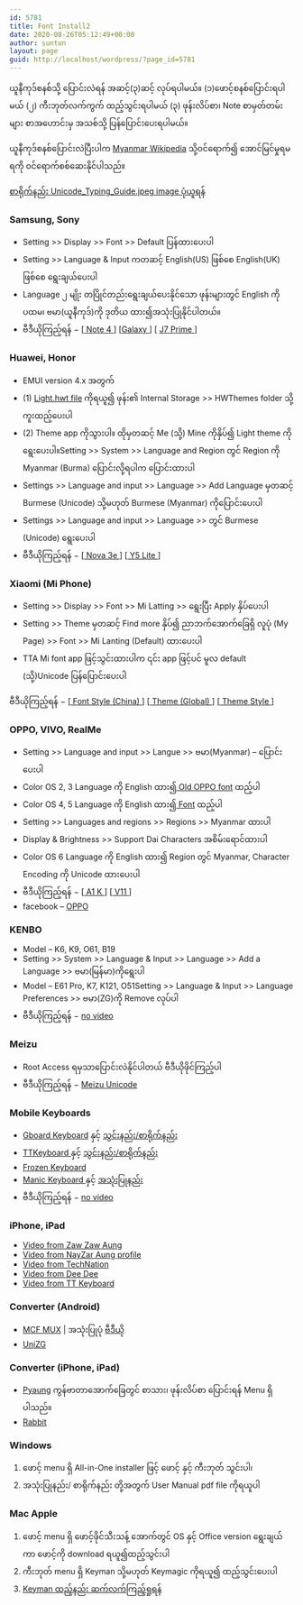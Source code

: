 ```yaml
---
id: 5781
title: Font Install2
date: 2020-08-26T05:12:49+00:00
author: suntun
layout: page
guid: http://localhost/wordpress/?page_id=5781
---
```

ယူနီကုဒ်စနစ်သို့ ပြောင်းလဲရန် အဆင့်(၃)ဆင့် လုပ်ရပါမယ်။ (၁)ဖောင့်စနစ်ပြောင်းရပါမယ် (၂) ကီးဘုတ်လက်ကွက် ထည့်သွင်းရပါမယ် (၃) ဖုန်းလိပ်စာ၊ Note စာမှတ်တမ်းများ စာအဟောင်းမှ အသစ်သို့ ပြန်ပြောင်းပေးရပါမယ်။ 

ယူနီကုဒ်စနစ်ပြောင်းလဲပြီးပါက <a rel="noreferrer noopener" aria-label="Myanmar Wikipedia (opens in a new tab)" href="https://my.wikipedia.org/wiki/ဗဟိုစာမျက်နှာ" target="_blank">Myanmar Wikipedia</a> သို့ဝင်ရောက်၍ အောင်မြင်မှုရမရကို ဝင်ရောက်စစ်ဆေးနိုင်ပါသည်။

[စာရိုက်နည်း Unicode\_Typing\_Guide.jpeg image ပုံယူရန်](http://localhost/wordpress/downloads/Unicode_Typing_Guide.jpg)

### Samsung, Sony

  * Setting >> Display >> Font >> Default ပြန်ထားပေးပါ
  * Setting >> Language & Input ကတဆင့် English(US) ဖြစ်စေ English(UK) ဖြစ်စေ ရွေးချယ်ပေးပါ
  * Language ၂ မျိုး တပြိုင်တည်းရွေးချယ်ပေးနိုင်သော ဖုန်းများတွင် English ကိုပထမ၊ ဗမာ(ယူနီကုဒ်)ကို ဒုတိယ ထား၍အသုံးပြုနိုင်ပါတယ်။
  * ဗီဒီယိုကြည့်ရန် − [<a rel="noreferrer noopener" href="https://youtu.be/ONfnNTfiyjA" target="_blank">&nbsp;Note 4&nbsp;</a>] [[Galaxy&nbsp;](https://www.facebook.com/SamsungMyanmar/videos/369951763951794/)] [&nbsp;<a rel="noreferrer noopener" href="https://youtu.be/p-1NC63SQLI" target="_blank">J7 Prime&nbsp;</a>]



### Huawei, Honor

  * EMUI version 4.x အတွက်
  * (1)&nbsp;[Light.hwt file](http://localhost/wordpress/downloads/Light.hwt)&nbsp;ကိုရယူ၍ ဖုန်း၏ Internal Storage >> HWThemes folder သို့ကူးထည့်ပေးပါ
  * (2) Theme app ကိုသွားပါ။ ထိုမှတဆင့် Me (သို့) Mine ကိုနှိပ်၍ Light theme ကိုရွေး‌ပေးပါ။Setting >> System >> Language and Region တွင် Region ကို Myanmar (Burma) ပြောင်းလို့ရပါက ပြောင်းထားပါ
  * Settings >> Language and input >> Language >> Add Language မှတဆင့် Burmese (Unicode) သို့မဟုတ် Burmese (Myanmar) ကိုပြောင်းပေးပါ
  * Settings >> Language and input >> Language >> တွင် Burmese (Unicode) ရွေးပေးပါ
  * ဗီဒီယိုကြည့်ရန် − [<a rel="noreferrer noopener" href="https://youtu.be/inNj8WbJYnY" target="_blank">&nbsp;Nova 3e&nbsp;</a>] [<a rel="noreferrer noopener" href="https://youtu.be/7V9_RH1We_s" target="_blank">&nbsp;Y5 Lite&nbsp;</a>]

### Xiaomi (Mi Phone)

  * Setting >> Display >> Font >> Mi Latting >> ရွေးပြီး Apply နှိပ်ပေးပါ
  * Setting >> Theme မှတဆင့် Find more နှိပ်၍ ညာဘက်အောက်ခြေရှိ လူပုံ (My Page) >> Font >> Mi Lanting (Default) ထားပေးပါ
  * TTA Mi font app ဖြင့်သွင်းထားပါက ၎င်း app ဖြင့်ပင် မူလ default (သို့)Unicode ပြန်ပြောင်းပေးပါ

ဗီဒီယိုကြည့်ရန် − [<a href="https://youtu.be/rUw_xpzPxys" target="_blank" rel="noreferrer noopener">&nbsp;Font Style (China)&nbsp;</a>] [<a href="https://youtu.be/nYMRPruLnlo" target="_blank" rel="noreferrer noopener">&nbsp;Theme (Global)&nbsp;</a>] [<a href="https://youtu.be/4I-lu9M9h54" target="_blank" rel="noreferrer noopener">&nbsp;Theme Style&nbsp;</a>]

### OPPO, VIVO, RealMe

  * Setting >> Language and input >> Langue >> ဗမာ(Myanmar) &#8211; ပြောင်းပေးပါ
  * Color OS 2, 3 Language ကို English ထား၍<a rel="noreferrer noopener" href="https://www.mmunifonts.com/2019/09/old-oppo-font.html" target="_blank">&nbsp;Old OPPO font</a>&nbsp;ထည့်ပါ
  * Color OS 4, 5 Language ကို English ထား၍[&nbsp;Font](https://www.mmunifonts.com/2019/09/myanmar-unicode-oppo-vivo.html)&nbsp;ထည့်ပါ
  * Setting >> Languages and regions >> Regions >> Myanmar ထားပါ
  * Display & Brightness >> Support Dai Characters အစိမ်းရောင်ထားပါ
  * Color OS 6 Language ကို English ထား၍ Region တွင် Myanmar, Character Encoding ကို Unicode ထားပေးပါ
  * ဗီဒီယိုကြည့်ရန် − [<a rel="noreferrer noopener" href="https://youtu.be/N6e89vCVP8Y" target="_blank">&nbsp;A1 K&nbsp;</a>] [<a rel="noreferrer noopener" href="https://web.facebook.com/100014079133748/videos/719165085229456/" target="_blank">&nbsp;V11&nbsp;</a>]
  * facebook &#8211;&nbsp;<a rel="noreferrer noopener" href="https://web.facebook.com/oppomyanmar/posts/1392901820867702" target="_blank">OPPO</a>

### KENBO

  * Model &#8211; K6, K9, O61, B19
  * Setting >> System >> Language & Input >> Language >> Add a Language >> ဗမာ(မြန်မာ)ကိုရွေးပါ
  * Model &#8211; E61 Pro, K7, K121, O51Setting >> Language & Input >> Language Preferences >> ဗမာ(ZG)ကို Remove လုပ်ပါ
  * ဗီဒီယိုကြည့်ရန် −&nbsp;<a rel="noreferrer noopener" href="http://localhost/unicodetoday/wp-admin/post.php?post=5321&action=edit" target="_blank">no video</a>

### Meizu

  * Root Access ရမှသာပြောင်းလဲနိုင်ပါတယ် ဗီဒီယိုဖိုင်ကြည့်ပါ
  * ဗီဒီယိုကြည့်ရန် −&nbsp;<a rel="noreferrer noopener" href="https://youtu.be/4JuIcl8wgyg" target="_blank">Meizu Unicode</a>

### Mobile Keyboards

  * <a rel="noreferrer noopener" href="https://play.google.com/store/apps/details?id=com.google.android.inputmethod.latin&hl=en&fbclid=IwAR0vMj2KCsstq6lxMjMHYfFKncdYbZZPcPUbZMjA8mvwBmMB13FkRvNMONI" target="_blank">Gboard Keyboard</a>&nbsp;နှင့်&nbsp;<a href="http://localhost/wordpress/?p=2848" target="_blank" rel="noreferrer noopener">သွင်းနည်း/စာရိုက်နည်း</a>
  * <a rel="noreferrer noopener" href="https://play.google.com/store/apps/details?id=com.myopenware.ttkeyboard.latin&fbclid=IwAR18Se6lRSQc9Li8tsSDQIq9HgS88QwUJtuaI4XEp4uw-IdF773foiT3x74" target="_blank">TTKeyboard&nbsp;</a>နှင့်&nbsp;<a href="http://localhost/wordpress/?p=2848" target="_blank" rel="noreferrer noopener">သွင်းနည်း/စာရိုက်နည်း</a>
  * <a rel="noreferrer noopener" href="https://play.google.com/store/apps/details?id=ninja.thiha.frozenkeyboard2&fbclid=IwAR2TstWZeJJGjmlWIkvWO0ErAuSnWfV1Vc9EJk2cLpy7eNpw2KT_W-iRQzI" target="_blank">Frozen Keyboard</a>
  * <a rel="noreferrer noopener" href="https://apkpure.com/manic-myanmar-unicode-keyboard/com.lmkhant.android.manickeyboard?fbclid=IwAR2yKUu5mgHuuZ2qNnO62lRC1NpuIxmub2HdY4MF4x8WWIXRCqEwVVvoRHs" target="_blank">Manic Keyboard&nbsp;</a>နှင့်&nbsp;<a rel="noreferrer noopener" href="https://myanmarmiunicode.blogspot.com/2018/05/manic-keyboard.html?fbclid=IwAR0cIVmi7G08kAOISjViUSjMmjKtoo9P0WH0egnCYtTnV1nBUleYOPCo2b8" target="_blank">အသုံးပြုနည်း</a>
  * ဗီဒီယိုကြည့်ရန် −&nbsp;<a rel="noreferrer noopener" href="http://localhost/unicodetoday/wp-admin/post.php?post=5321&action=edit" target="_blank">no video</a>

### iPhone, iPad

  * <a rel="noreferrer noopener" href="https://youtu.be/MlrxTu99i_A" target="_blank">Video from Zaw Zaw Aung</a>
  * <a rel="noreferrer noopener" href="https://www.facebook.com/Konayzar/videos/10208378960294277/UzpfSTEzMTM0MDU5MDU6MTAyMjAwNzYyNjE2Mzk1MDA/" target="_blank">Video from NayZar Aung profile</a>
  * <a rel="noreferrer noopener" href="https://www.facebook.com/officialtechnation/videos/957740101231480/UzpfSTQzNzg5Mzg4OTkyODcwMTo5MDkwNTQ5MTYxNDU5Mjc/" target="_blank">Video from TechNation</a>
  * <a rel="noreferrer noopener" href="https://www.facebook.com/larphardee/videos/501258980663595/" target="_blank">Video from Dee Dee</a>
  * <a rel="noreferrer noopener" href="https://web.facebook.com/watch/?v=2901641493196377" target="_blank">Video from TT Keyboard</a>

### Converter (Android)

  * <a rel="noreferrer noopener" href="https://connectmux.mitcloud.com/" target="_blank">MCF MUX</a>&nbsp;| အသုံးပြုပုံ&nbsp;<a rel="noreferrer noopener" href="https://youtu.be/vjxl0idcz2k" target="_blank">ဗီဒီယို</a>
  * <a rel="noreferrer noopener" href="https://play.google.com/store/apps/details?id=com.justicecoder.unizg" target="_blank">UniZG</a>

### Converter (iPhone, iPad)

  * <a rel="noreferrer noopener" href="https://apps.apple.com/us/app/pyaung/id1039690192" target="_blank">Pyaung</a>&nbsp;ကွန်ဗာတာအောက်ခြေတွင် စာသား၊ ဖုန်းလိပ်စာ ပြောင်းရန် Menu ရှိပါသည်။
  * <a rel="noreferrer noopener" href="https://apps.apple.com/us/app/rabbit-converter/id1032950289" target="_blank">Rabbit</a>

### Windows

  1. ဖောင့် menu ရှိ All-in-One installer ဖြင့် ဖောင့် နှင့် ကီးဘုတ် သွင်းပါ၊
  2. အသုံးပြုနည်း/ စာရိုက်နည်း တို့အတွက် User Manual pdf file ကိုရယူပါ

### Mac Apple

  1. ဖောင့် menu ရှိ ဖောင့်ဖိုင်သီးသန့် အောက်တွင် OS နှင့် Office version ရွေးချယ်ကာ ဖောင့်ကို download ရယူ၍ထည့်သွင်းပါ
  2. ကီးဘုတ် menu ရှိ Keyman သို့မဟုတ် Keymagic ကိုရယူ၍ ထည့်သွင်းပေးပါ
  3. <a href="http://localhost/wordpress/?p=2405" target="_blank" rel="noreferrer noopener">Keyman ထည့်နည်း ဆက်လက်ကြည့်ရှုရန်</a>

<div class="wp-block-group">
  <div class="wp-block-group__inner-container">
  </div>
</div>